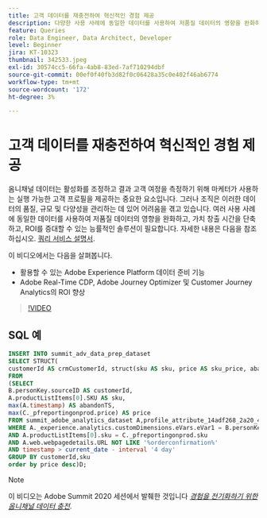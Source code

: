 ```yaml
---
title: 고객 데이터를 재충전하여 혁신적인 경험 제공
description: 다양한 사용 사례에 동일한 데이터를 사용하여 저품질 데이터의 영향을 완화하고, 가치 창출 시간을 줄이고, ROI를 증대하는 방법에 대해 알아봅니다.
feature: Queries
role: Data Engineer, Data Architect, Developer
level: Beginner
jira: KT-10323
thumbnail: 342533.jpeg
exl-id: 30574cc5-66fa-4ab8-83ed-7af710294dbf
source-git-commit: 00ef0f40fb3d82f0c06428a35c0e402f46ab6774
workflow-type: tm+mt
source-wordcount: '172'
ht-degree: 3%

---
```


# 고객 데이터를 재충전하여 혁신적인 경험 제공

옴니채널 데이터는 활성화를 조정하고 결과 고객 여정을 측정하기 위해 마케터가 사용하는 실행 가능한 고객 프로필을 제공하는 중요한 요소입니다. 그러나 조직은 이러한 데이터의 품질, 규모 및 다양성을 관리하는 데 있어 어려움을 겪고 있습니다. 여러 사용 사례에 동일한 데이터를 사용하여 저품질 데이터의 영향을 완화하고, 가치 창출 시간을 단축하고, ROI를 증대할 수 있는 능률적인 솔루션이 필요합니다.
자세한 내용은 다음을 참조하십시오. [쿼리 서비스 설명서](https://experienceleague.adobe.com/docs/experience-platform/query/home.html?lang=ko).

이 비디오에서는 다음을 살펴봅니다.

* 활용할 수 있는 Adobe Experience Platform 데이터 준비 기능
* Adobe Real-Time CDP, Adobe Journey Optimizer 및 Customer Journey Analytics의 ROI 향상

>[!VIDEO](https://video.tv.adobe.com/v/342533?learn=on)

## SQL 예

```sql
INSERT INTO summit_adv_data_prep_dataset
SELECT STRUCT(
customerId AS crmCustomerId, struct(sku AS sku, price AS sku_price, abandonTS AS abandonTS) AS abandonBrowse) AS _pfreportingonprod
FROM
(SELECT
B.personKey.sourceID AS customerId,
A.productListItems[0].SKU AS sku,
max(A.timestamp) AS abandonTS,
max(C._pfreportingonprod.price) AS price
FROM summit_adobe_analytics_dataset A,profile_attribute_14adf268_2a20_4dee_bee6_a6b0e34616a9 B,summit_product_dataset C
WHERE A._experience.analytics.customDimensions.eVars.eVar1 = B.personKey.sourceID
AND A.productListItems[0].sku = C._pfreportingonprod.sku
AND A.web.webpagedetails.URL NOT LIKE '%orderconfirmation%'
AND timestamp > current_date - interval '4 day'
GROUP BY customerId,sku
order by price desc)D;
```

>[!NOTE]
>
>이 비디오는 Adobe Summit 2020 세션에서 발췌한 것입니다 *[경험을 전기화하기 위한 옴니채널 데이터 충전](https://business.adobe.com/summit/2022/sessions/recharging-omnichannel-data-for-electrifying-exper-s409.html)*.
